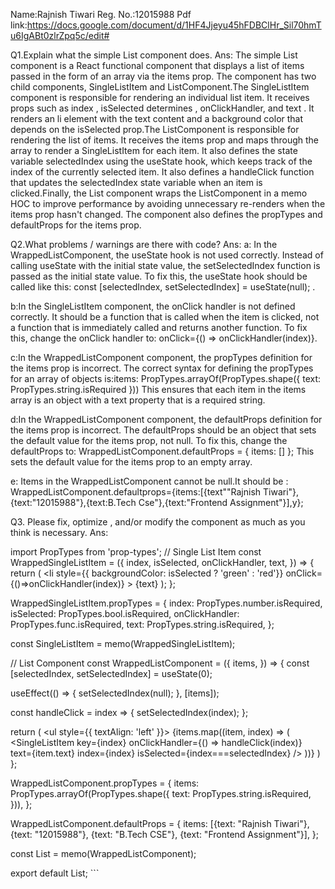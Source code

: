 Name:Rajnish Tiwari
Reg. No.:12015988
Pdf link:https://docs.google.com/document/d/1HF4Jjeyu45hFDBClHr_Sil70hmTu6IgABt0zlrZpq5c/edit#


Q1.Explain what the simple List component does.
Ans: The simple List component is a React functional component that displays a list of items passed in the form of an array via the items prop. The component has two child components, SingleListItem and ListComponent.The SingleListItem component is responsible for rendering an individual list item. It receives props such as index , isSelected determines , onClickHandler, and text . It renders an li element with the text content and a background color that depends on the isSelected prop.The ListComponent is responsible for rendering the list of items. It receives the items prop and maps through the array to render a SingleListItem for each item. It also defines the state variable selectedIndex using the useState hook, which keeps track of the index of the currently selected item. It also defines a handleClick function that updates the selectedIndex state variable when an item is clicked.Finally, the List component wraps the ListComponent in a memo HOC to improve performance by avoiding unnecessary re-renders when the items prop hasn't changed. The component also defines the propTypes and defaultProps for the items prop.

Q2.What problems / warnings are there with code?
Ans: a: In the WrappedListComponent, the useState hook is not used correctly. Instead of calling useState with the initial state value, the setSelectedIndex function is passed as the initial state value. To fix this, the useState hook should be called like this: const [selectedIndex, setSelectedIndex] = useState(null); .

b:In the SingleListItem component, the onClick handler is not defined correctly. It should be a function that is called when the item is clicked, not a function that is immediately called and returns another function. To fix this, change the onClick handler to: onClick={() => onClickHandler(index)}.

c:In the WrappedListComponent component, the propTypes definition for the items prop is incorrect. The correct syntax for defining the propTypes for an array of objects is:items: PropTypes.arrayOf(PropTypes.shape({ text: PropTypes.string.isRequired })) This ensures that each item in the items array is an object with a text property that is a required string.

d:In the WrappedListComponent component, the defaultProps definition for the items prop is incorrect. The defaultProps should be an object that sets the default value for the items prop, not null. To fix this, change the defaultProps to: WrappedListComponent.defaultProps = { items: [] }; This sets the default value for the items prop to an empty array.

e: Items in the WrappedListComponent cannot be null.It should be :
WrappedListComponent.defaultprops={items:[{text""Rajnish Tiwari"},{text:"12015988"},{text:B.Tech Cse"},{text:"Frontend Assignment"}],y};

Q3. Please fix, optimize , and/or modify the component as much as you think is necessary.
Ans:

import PropTypes from 'prop-types';
// Single List Item
const WrappedSingleListItem = ({
  index,
  isSelected,
  onClickHandler,
  text,
}) => {
  return (
    <li
      style={{ backgroundColor: isSelected ? 'green' : 'red'}}
      onClick={()=>onClickHandler(index)}
    >
      {text}
    </li>
  );
};

WrappedSingleListItem.propTypes = {
  index: PropTypes.number.isRequired,
  isSelected: PropTypes.bool.isRequired,
  onClickHandler: PropTypes.func.isRequired,
  text: PropTypes.string.isRequired,
};

const SingleListItem = memo(WrappedSingleListItem);

// List Component
const WrappedListComponent = ({
  items,
}) => {
  const [selectedIndex, setSelectedIndex] = useState(0);

  useEffect(() => {
    setSelectedIndex(null);
  }, [items]);

  const handleClick = index => {
    setSelectedIndex(index);
  };

  return (
    <ul style={{ textAlign: 'left' }}>
      {items.map((item, index) => (
        <SingleListItem
          key={index}
          onClickHandler={() => handleClick(index)}
          text={item.text}
          index={index}
          isSelected={index===selectedIndex}
        />
      ))}
    </ul>
  )
};

WrappedListComponent.propTypes = {
  items: PropTypes.arrayOf(PropTypes.shape({
    text: PropTypes.string.isRequired,
  })),
};

WrappedListComponent.defaultProps = {
  items: [{text: "Rajnish Tiwari"}, {text: "12015988"}, {text: "B.Tech CSE"}, {text: "Frontend Assignment"}],
};

const List = memo(WrappedListComponent);

export default List; ```